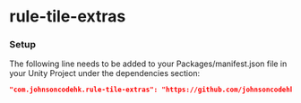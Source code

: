 # rule-tile-extras

### Setup

The following line needs to be added to your Packages/manifest.json file in your Unity Project under the dependencies section:

```json
"com.johnsoncodehk.rule-tile-extras": "https://github.com/johnsoncodehk/rule-tile-extras.git"
```
